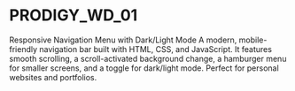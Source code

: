 # PRODIGY_WD_01
Responsive Navigation Menu with Dark/Light Mode A modern, mobile-friendly navigation bar built with HTML, CSS, and JavaScript. It features smooth scrolling, a scroll-activated background change, a hamburger menu for smaller screens, and a toggle for dark/light mode. Perfect for personal websites and portfolios.
